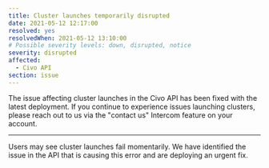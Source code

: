 ```yaml
---
title: Cluster launches temporarily disrupted
date: 2021-05-12 12:17:00
resolved: yes
resolvedWhen: 2021-05-12 13:10:00 
# Possible severity levels: down, disrupted, notice
severity: disrupted
affected:
  - Civo API
section: issue
---
```


The issue affecting cluster launches in the Civo API has been fixed with the latest deployment. If you continue to experience issues launching clusters, please reach out to us via the "contact us" Intercom feature on your account.

---

Users may see cluster launches fail momentarily. We have identified the issue in the API that is causing this error and are deploying an urgent fix.
